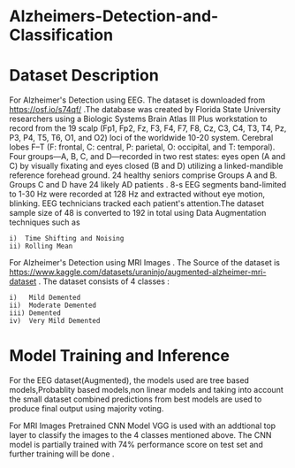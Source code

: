 # Alzheimers-Detection-and-Classification

# Dataset Description 
For Alzheimer's Detection using EEG. The dataset is downloaded from https://osf.io/s74qf/ .The database was created by Florida State University researchers using a Biologic Systems Brain Atlas III Plus workstation to record from the 19 scalp (Fp1, Fp2, Fz, F3, F4, F7, F8, Cz, C3, C4, T3, T4, Pz, P3, P4, T5, T6, O1, and O2) loci of the worldwide 10-20 system. Cerebral lobes F–T (F: frontal, C: central, P: parietal, O: occipital, and T: temporal). Four groups—A, B, C, and D—recorded in two rest states: eyes open (A and C) by visually fixating and eyes closed (B and D) utilizing a linked-mandible reference forehead ground. 24 healthy seniors comprise Groups A and B. Groups C and D have 24 likely AD patients . 8-s EEG segments band-limited to 1-30 Hz were recorded at 128 Hz and extracted without eye motion, blinking. EEG technicians tracked each patient's attention.The dataset sample size of 48 is converted to 192 in total using Data Augmentation techniques such as  
  
    i)  Time Shifting and Noising  
    ii) Rolling Mean   


For  Alzheimer's Detection using MRI Images . The Source of the dataset is https://www.kaggle.com/datasets/uraninjo/augmented-alzheimer-mri-dataset . The dataset consists of 4 classes :  
  
    i)   Mild Demented  
    ii)  Moderate Demented  
    iii) Demented  
    iv)  Very Mild Demented  
    

  
# Model Training and Inference   
For the EEG dataset(Augmented), the models used are tree based models,Probablity based models,non linear models and taking into account the small dataset combined predictions from best models are used to produce final output using majority voting.  

  
For MRI Images Pretrained CNN Model VGG is used with an addtional top layer to classify the images to the 4 classes mentioned above. The CNN model is partially trained with 74% performance score on test set and further training will be done .
